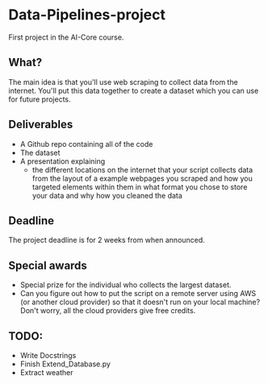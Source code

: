 # Data-Pipelines-project

First project in the AI-Core course.

## What?
The main idea is that you'll use web scraping to collect data from the internet. You'll put this data together to create a dataset which you can use for future projects.

## Deliverables

- A Github repo containing all of the code 
- The dataset
- A presentation explaining
  - the different locations on the internet that your script collects data from
the layout of a example webpages you scraped and how you targeted elements within them
in what format you chose to store your data and why
how you cleaned the data

## Deadline

The project deadline is for 2 weeks from when announced.

## Special awards

- Special prize for the individual who collects the largest dataset.
- Can you figure out how to put the script on a remote server using AWS (or another cloud provider) so that it doesn't run on your local machine? Don't worry, all the cloud providers give free credits.

## TODO:

- Write Docstrings
- Finish Extend_Database.py
- Extract weather
